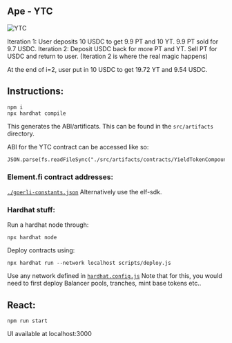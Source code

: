## Ape - YTC

![YTC](./images/ytc-representation)

Iteration 1: User deposits 10 USDC to get 9.9 PT and 10 YT. 9.9 PT sold for 9.7 USDC. 
Iteration 2: Deposit USDC back for more PT and YT. Sell PT for USDC and return to user.
(Iteration 2 is where the real magic happens)

At the end of i=2, user put in 10 USDC to get 19.72 YT and 9.54 USDC.

## Instructions:
```
npm i
npx hardhat compile

```

This generates the ABI/artificats. This can be found in the `src/artifacts` directory.

ABI for the YTC contract can be accessed like so:
```
JSON.parse(fs.readFileSync("./src/artifacts/contracts/YieldTokenCompounding.sol/YieldTokenCompounding.json")).abi
```

### Element.fi contract addresses:
[`./goerli-constants.json`](./goerli-constants.json)
Alternatively use the elf-sdk.

### Hardhat stuff:
Run a hardhat node through:
```
npx hardhat node
```

Deploy contracts using:
```
npx hardhat run --network localhost scripts/deploy.js
```
Use any network defined in [`hardhat.config.js`](./hardhat.config.js)
Note that for this, you would need to first deploy Balancer pools, tranches, mint base tokens etc..

## React:
```
npm run start
```
UI available at localhost:3000


